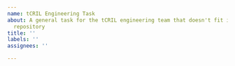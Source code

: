 ```yaml
---
name: tCRIL Engineering Task
about: A general task for the tCRIL engineering team that doesn't fit into a specific
  repository
title: ''
labels: ''
assignees: ''

---
```




